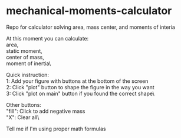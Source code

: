 # mechanical-moments-calculator
Repo for calculator solving area, mass center, and moments of interia

At this moment you can calculate:\
area,\
static moment,\
center of mass,\
moment of inertia\

Quick instruction:\
1: Add your figure with buttons at the bottom of the screen\
2: Click "plot" button to shape the figure in the way you want\
3: Click "plot on main" button if you found the correct shape\

Other buttons:\
"fill": Click to add negative mass\
"X": Clear all\

Tell me if I'm using proper math formulas